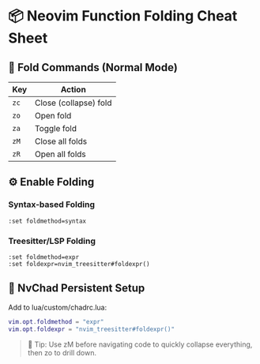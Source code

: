 # 📦 Neovim Function Folding Cheat Sheet

## 🔧 Fold Commands (Normal Mode)
| Key       | Action              |
|----------|---------------------|
| `zc`     | Close (collapse) fold |
| `zo`     | Open fold             |
| `za`     | Toggle fold           |
| `zM`     | Close all folds       |
| `zR`     | Open all folds        |

## ⚙️ Enable Folding
### **Syntax-based Folding**
```vim
:set foldmethod=syntax
```
### **Treesitter/LSP Folding**
```vim
:set foldmethod=expr
:set foldexpr=nvim_treesitter#foldexpr()
```
## **💾 NvChad Persistent Setup**
Add to lua/custom/chadrc.lua:
```lua
vim.opt.foldmethod = "expr"
vim.opt.foldexpr = "nvim_treesitter#foldexpr()"
```

> 🧠 Tip: Use zM before navigating code to quickly collapse everything, then zo to drill down.